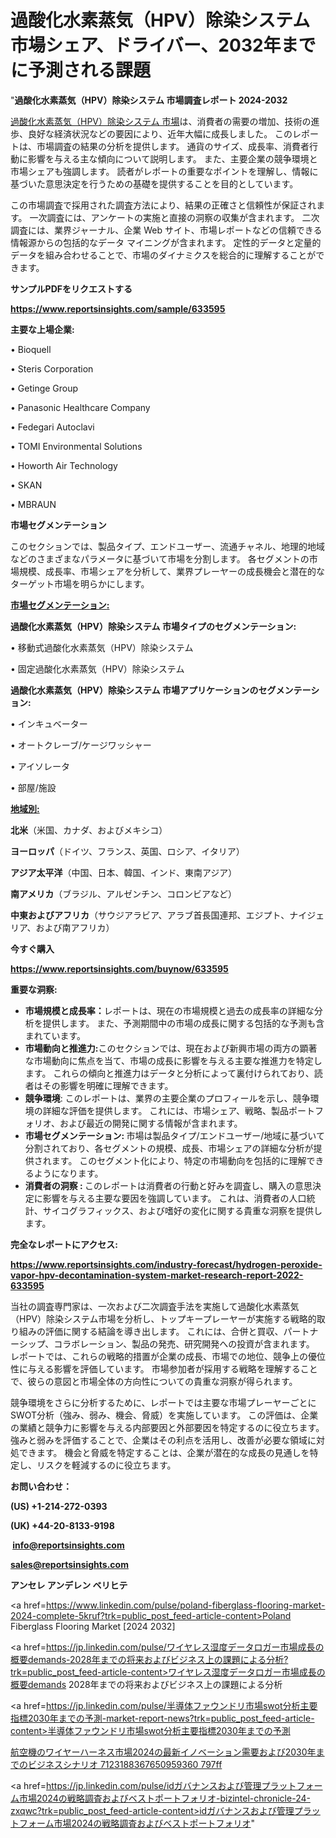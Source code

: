 # 過酸化水素蒸気（HPV）除染システム市場シェア、ドライバー、2032年までに予測される課題

"<strong>過酸化水素蒸気（HPV）除染システム 市場調査レポート 2024-2032</strong>

<a href=https://www.reportsinsights.com/sample/633595>過酸化水素蒸気（HPV）除染システム 市場</a>は、消費者の需要の増加、技術の進歩、良好な経済状況などの要因により、近年大幅に成長しました。 このレポートは、市場調査の結果の分析を提供します。 通貨のサイズ、成長率、消費者行動に影響を与える主な傾向について説明します。 また、主要企業の競争環境と市場シェアも強調します。 読者がレポートの重要なポイントを理解し、情報に基づいた意思決定を行うための基礎を提供することを目的としています。

この市場調査で採用された調査方法により、結果の正確さと信頼性が保証されます。 一次調査には、アンケートの実施と直接の洞察の収集が含まれます。 二次調査には、業界ジャーナル、企業 Web サイト、市場レポートなどの信頼できる情報源からの包括的なデータ マイニングが含まれます。 定性的データと定量的データを組み合わせることで、市場のダイナミクスを総合的に理解することができます。

<strong><b>サンプルPDFをリクエストする</b></strong>

<a href=https://www.reportsinsights.com/sample/633595><strong><u>https://www.reportsinsights.com/sample/633595</u></strong></a>

<strong>主要な上場企業:</strong>

• Bioquell

• Steris Corporation

• Getinge Group

• Panasonic Healthcare Company

• Fedegari Autoclavi

• TOMI Environmental Solutions

• Howorth Air Technology

• SKAN

• MBRAUN

<strong>市場セグメンテーション</strong>

このセクションでは、製品タイプ、エンドユーザー、流通チャネル、地理的地域などのさまざまなパラメータに基づいて市場を分割します。 各セグメントの市場規模、成長率、市場シェアを分析して、業界プレーヤーの成長機会と潜在的なターゲット市場を明らかにします。

<strong><u>市場セグメンテーション</u></strong><strong><u>:</u></strong>

<strong>過酸化水素蒸気（HPV）除染システム 市場タイプのセグメンテーション:</strong>

• 移動式過酸化水素蒸気（HPV）除染システム

• 固定過酸化水素蒸気（HPV）除染システム

<strong>過酸化水素蒸気（HPV）除染システム 市場アプリケーションのセグメンテーション:</strong>

• インキュベーター

• オートクレーブ/ケージワッシャー

• アイソレータ

• 部屋/施設

<strong><u>地域別</u></strong><strong><u>:</u></strong>

<strong>北米</strong>（米国、カナダ、およびメキシコ）

<strong>ヨーロッパ</strong>（ドイツ、フランス、英国、ロシア、イタリア）

<strong>アジア太平洋</strong>（中国、日本、韓国、インド、東南アジア）

<strong>南アメリカ</strong>（ブラジル、アルゼンチン、コロンビアなど）

<strong>中東およびアフリカ</strong>（サウジアラビア、アラブ首長国連邦、エジプト、ナイジェリア、および南アフリカ）

<strong>今すぐ購入</strong>

<a href=https://www.reportsinsights.com/buynow/633595><strong><u>https://www.reportsinsights.com/buynow/633595</u></strong></a>

<strong>重要な洞察:</strong>
<ul>
  <li><strong>市場規模と成長率：</strong>レポートは、現在の市場規模と過去の成長率の詳細な分析を提供します。 また、予測期間中の市場の成長に関する包括的な予測も含まれています。</li>
  <li><strong>市場動向と推進力:</strong>このセクションでは、現在および新興市場の両方の顕著な市場動向に焦点を当て、市場の成長に影響を与える主要な推進力を特定します。 これらの傾向と推進力はデータと分析によって裏付けられており、読者はその影響を明確に理解できます。</li>
  <li><strong>競争環境</strong>: このレポートは、業界の主要企業のプロフィールを示し、競争環境の詳細な評価を提供します。 これには、市場シェア、戦略、製品ポートフォリオ、および最近の開発に関する情報が含まれます。</li>
  <li><strong>市場セグメンテーション: </strong>市場は製品タイプ/エンドユーザー/地域に基づいて分割されており、各セグメントの規模、成長、市場シェアの詳細な分析が提供されます。 このセグメント化により、特定の市場動向を包括的に理解できるようになります。</li>
  <li><strong>消費者の洞察 : </strong>このレポートは消費者の行動と好みを調査し、購入の意思決定に影響を与える主要な要因を強調しています。 これは、消費者の人口統計、サイコグラフィックス、および嗜好の変化に関する貴重な洞察を提供します。</li>
</ul>
<strong>完全なレポートにアクセス:</strong>

<a href=https://www.reportsinsights.com/industry-forecast/hydrogen-peroxide-vapor-hpv-decontamination-system-market-research-report-2022-633595><strong><u><b>https://www.reportsinsights.com/industry-forecast/hydrogen-peroxide-vapor-hpv-decontamination-system-market-research-report-2022-633595</b></u></strong></a>

当社の調査専門家は、一次および二次調査手法を実施して過酸化水素蒸気（HPV）除染システム市場を分析し、トップキープレーヤーが実施する戦略的取り組みの評価に関する結論を導き出します。 これには、合併と買収、パートナーシップ、コラボレーション、製品の発売、研究開発への投資が含まれます。 レポートでは、これらの戦略的措置が企業の成長、市場での地位、競争上の優位性に与える影響を評価しています。 市場参加者が採用する戦略を理解することで、彼らの意図と市場全体の方向性についての貴重な洞察が得られます。

競争環境をさらに分析するために、レポートでは主要な市場プレーヤーごとにSWOT分析（強み、弱み、機会、脅威）を実施しています。 この評価は、企業の業績と競争力に影響を与える内部要因と外部要因を特定するのに役立ちます。 強みと弱みを評価することで、企業はその利点を活用し、改善が必要な領域に対処できます。 機会と脅威を特定することは、企業が潜在的な成長の見通しを特定し、リスクを軽減するのに役立ちます。

<strong>お問い合わせ：</strong>

<strong>(US) +1-214-272-0393</strong>

<strong>(UK) +44-20-8133-9198</strong>

<strong> </strong><a href=info@reportsinsights.com><strong><u>info@reportsinsights.com</u></strong></a>

<a href=sales@reportsinsights.com><strong><u>sales@reportsinsights.com</u></strong></a>

<strong>アンセレ アンデレン ベリヒテ</strong>

<a href=https://www.linkedin.com/pulse/poland-fiberglass-flooring-market-2024-complete-5kruf?trk=public_post_feed-article-content>Poland Fiberglass Flooring Market [2024 2032]</a>

<a href=https://jp.linkedin.com/pulse/ワイヤレス湿度データロガー市場成長の概要demands-2028年までの将来およびビジネス上の課題による分析?trk=public_post_feed-article-content>ワイヤレス湿度データロガー市場成長の概要demands 2028年までの将来およびビジネス上の課題による分析</a>

<a href=https://jp.linkedin.com/pulse/半導体ファウンドリ市場swot分析主要指標2030年までの予測-market-report-news?trk=public_post_feed-article-content>半導体ファウンドリ市場swot分析主要指標2030年までの予測</a>

<a href=https://www.linkedin.com/pulse/航空機のワイヤーハーネス市場2024の最新イノベーション需要および2030年までのビジネスシナリオ-7123188367650959360-797ff/>航空機のワイヤーハーネス市場2024の最新イノベーション需要および2030年までのビジネスシナリオ 7123188367650959360 797ff</a>

<a href=https://jp.linkedin.com/pulse/idガバナンスおよび管理プラットフォーム市場2024の戦略調査およびベストポートフォリオ-bizintel-chronicle-24-zxqwc?trk=public_post_feed-article-content>idガバナンスおよび管理プラットフォーム市場2024の戦略調査およびベストポートフォリオ</a>"
